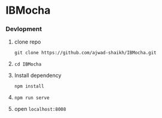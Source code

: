 # IBMocha

### Devlopment

1. clone repo 
    
    `git clone https://github.com/ajwad-shaikh/IBMocha.git`

2. `cd IBMocha`

3. Install dependency

    `npm install`

4. `npm run serve`

5. open `localhost:8008`